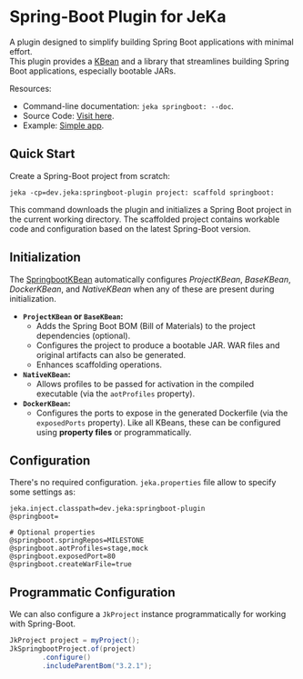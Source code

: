 # Spring-Boot Plugin for JeKa
A plugin designed to simplify building Spring Boot applications with minimal effort.  
This plugin provides a [KBean](src/dev/jeka/plugins/springboot/SpringbootKBean.java)
and a library that streamlines building Spring Boot applications, especially bootable JARs.

Resources:

- Command-line documentation: `jeka springboot: --doc`.
- Source Code: [Visit here](src/dev/jeka/plugins/springboot/SpringbootKBean.java).
- Example: [Simple app](https://github.com/jeka-dev/demo-springboot-simple).

## Quick Start

Create a Spring-Boot project from scratch:
```shell
jeka -cp=dev.jeka:springboot-plugin project: scaffold springboot:
```

This command downloads the plugin and initializes a Spring Boot project in the current working directory.
The scaffolded project contains workable code and configuration based on the latest Spring-Boot version.

## Initialization

The [SpringbootKBean](src/dev/jeka/plugins/springboot/SpringbootKBean.java) automatically configures
*ProjectKBean*, *BaseKBean*, *DockerKBean*, and *NativeKBean* when any of these are present during initialization.
- **`ProjectKBean` or `BaseKBean`:**
  - Adds the Spring Boot BOM (Bill of Materials) to the project dependencies (optional).
  - Configures the project to produce a bootable JAR. WAR files and original artifacts can also be generated.
  - Enhances scaffolding operations.
- **`NativeKBean`:**
  - Allows profiles to be passed for activation in the compiled executable (via the `aotProfiles` property).
- **`DockerKBean`:**
  - Configures the ports to expose in the generated Dockerfile (via the `exposedPorts` property).
    Like all KBeans, these can be configured using **property files** or programmatically.

## Configuration

There's no required configuration. `jeka.properties` file allow to specify some settings as:

```properties
jeka.inject.classpath=dev.jeka:springboot-plugin
@springboot=

# Optional properties
@springboot.springRepos=MILESTONE
@springboot.aotProfiles=stage,mock
@springboot.exposedPort=80
@springboot.createWarFile=true
```

## Programmatic Configuration

We can also configure a `JkProject` instance programmatically for working with Spring-Boot.

```java
JkProject project = myProject();
JkSpringbootProject.of(project)
        .configure()
        .includeParentBom("3.2.1");
```